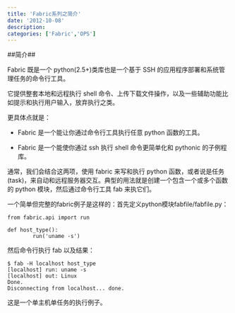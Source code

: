```yaml
---
title: 'Fabric系列之简介'
date: '2012-10-08'
description:
categories: ['Fabric','OPS']
---
```


##简介##

Fabric 既是一个 python(2.5+)类库也是一个基于 SSH 的应用程序部署和系统管理任务的命令行工具。

它提供整套本地和远程执行 shell 命令、上传下载文件操作，以及一些辅助功能比如提示和执行用户输入，放弃执行之类。

更具体点就是：

+ Fabric 是一个能让你通过命令行工具执行任意 python 函数的工具。

+ Fabric 是一个能使你通过 ssh 执行 shell 命令更简单化和 pythonic 的子例程库。

通常，我们会结合这两项，使用 fabric 来写和执行 python 函数，或者说是任务(task)，来自动和远程服务器交互。典型的用法就是创建一个包含一个或多个函数的 python 模块，然后通过命令行工具 fab 来执它们。

一个简单但完整的fabric例子是这样的：首先定义python模块fabfile/fabfile.py：

    from fabric.api import run    

    def host_type():    
            run('uname -s')

然后命令行执行 fab 以及结果：

    $ fab -H localhost host_type
    [localhost] run: uname -s
    [localhost] out: Linux
    Done.
    Disconnecting from localhost... done.

这是一个单主机单任务的执行例子。
